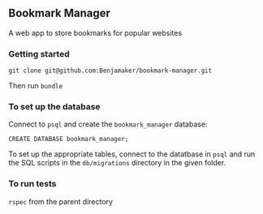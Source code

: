 ## Bookmark Manager ##

A web app to store bookmarks for popular websites

### Getting started ###
`git clone git@github.com:Benjamaker/bookmark-manager.git`

Then run `bundle`

### To set up the database ###

Connect to `psql` and create the `bookmark_manager` database:

```
CREATE DATABASE bookmark_manager;
```

To set up the appropriate tables, connect to the datatbase in `psql` and run the SQL scripts in the `db/migrations` directory in the given folder.

### To run tests ###
`rspec` from the parent directory
